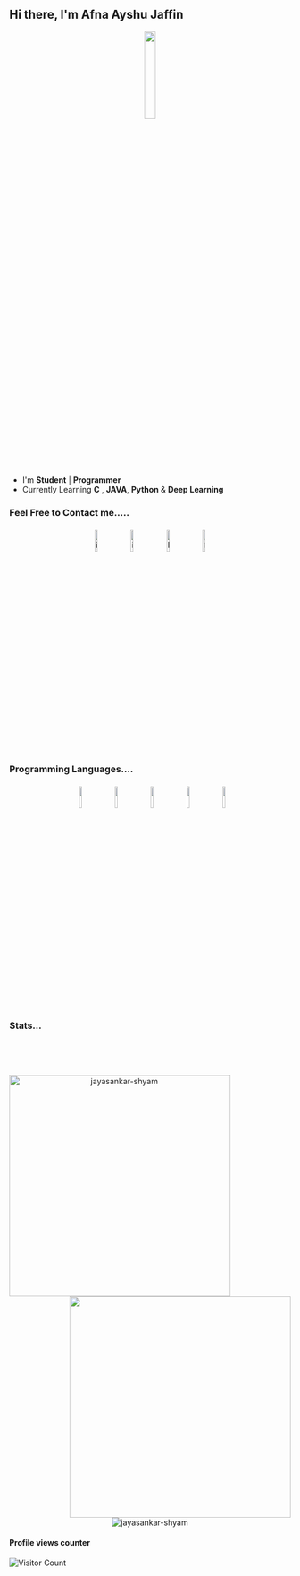 ## Hi there, I'm Afna Ayshu Jaffin

<p align="center">
<img width="20%" src="https://img.icons8.com/ios-filled/96/000000/programming.png"/>
</p>

- I'm **Student** | **Programmer**
- Currently Learning **C** , **JAVA**, **Python** & **Deep Learning**

### Feel Free to Contact me.....

<p align="center">
	<a href="https://api.whatsapp.com/send?phone=919745064634&text=Hi%20...found%20you%20on%20GitHub"><img alt="instagram" width="10%" style="padding:5px" src="https://img.icons8.com/clouds/100/000000/whatsapp.png"/></a>
	<a href="https://www.instagram.com/_afnaayshu/"><img alt="instagram" width="10%" style="padding:5px" src="https://img.icons8.com/clouds/100/000000/instagram.png"/></a>
	<a href="https://www.linkedin.com/in/afna-ayshu-jaffin-02b38b201"><img alt="linkedin" width="10%" style="padding:5px" src="https://img.icons8.com/clouds/100/000000/linkedin.png"/></a>
	<a href="https://www.facebook.com/afnaayshu.jaffin/"><img alt="facebook" width="10%" style="padding:5px" src="https://img.icons8.com/clouds/100/000000/facebook-new.png"/></a>

	
	
</p>

### Programming Languages....

<p align="center">
  <img width="10%" style="padding:5px" src="https://img.icons8.com/color/144/000000/html-5.png"/>
	<img width="10%" style="padding:5px" src="https://img.icons8.com/color/144/000000/css3.png"/>
	<img width="10%" style="padding:5px" src="https://img.icons8.com/color/144/000000/python.png"/>
	<img width="10%" style="padding:5px" src="https://img.icons8.com/color/144/000000/java.png"/>
	<img width="10%" style="padding:5px" src="https://img.icons8.com/color/144/000000/c-programming.png"/>
</p>

### Stats...

<br>
<p align=center>
 <div align=center>
  <img align="left" width=396 src="https://github-readme-streak-stats.herokuapp.com/?user=jayasankar-shyam&theme=react&hide_border=true&bg_color=0D1117" alt="jayasankar-shyam" />
  <img align="right" width=396 src="https://github-readme-stats.vercel.app/api?username=jayasankar-shyam&show_icons=true&count_private=true&theme=react&border_color=61dafb&hide_border=true&count_private=true&show_icons=false" />
 </div>
 <br><br><br><br><br><br><br><br><br>
 <div align=center>
  <img align="center" src="https://github-readme-stats.vercel.app/api/top-langs?username=jayasankar-shyam&show_icons=true&count_private=true&langs_count=10&hide=ruby&locale=en&layout=compact&hide_border=true&theme=react" alt="jayasankar-shyam" />
	</div>
	</p>



#### Profile views counter

![Visitor Count](https://profile-counter.glitch.me/{jayasankar-shyam}/count.svg)
